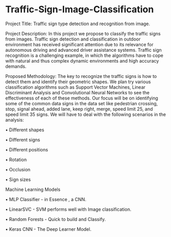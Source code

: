 # Traffic-Sign-Image-Classification

Project Title:
Traffic sign type detection and recognition from image.

Project Description:
In this project we propose to classify the traffic signs from images. Traffic sign detection and classification in outdoor environment has received significant attention due to its relevance for autonomous driving and advanced driver assistance systems. Traffic sign recognition is a challenging example, in which the algorithms have to cope with natural and thus complex dynamic environments and high accuracy demands.

Proposed Methodology:
The key to recognize the traffic signs is how to detect them and identify their geometric shapes.
We plan try various classification algorithms such as Support Vector Machines, Linear Discriminant Analysis and Convolutional Neural Networks to see the effectiveness of each of these methods.
Our focus will be on identifying some of the common data signs in the data set like pedestrian crossing, stop, signal ahead, added lane, keep right, merge, speed limit 25, and speed limit 35 signs. 
We will have to deal with the following scenarios in the analysis:

•	Different shapes

•	Different signs

•	Different positions

•	Rotation

•	Occlusion

•	Sign sizes



Machine Learning Models

•	MLP Classifier - in Essence , a CNN.

•	LinearSVC - SVM performs well with Image classification.

•	Random Forests - Quick to build and Classify.

•	Keras CNN - The Deep Learner Model.
